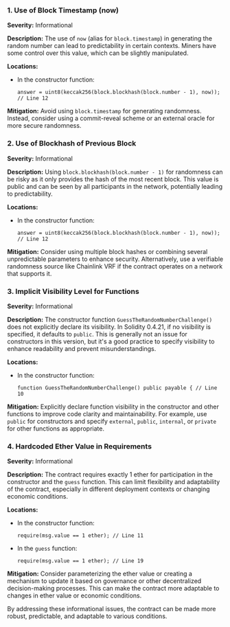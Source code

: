 ### 1. **Use of Block Timestamp (now)**

**Severity:**
Informational

**Description:**
The use of `now` (alias for `block.timestamp`) in generating the random number can lead to predictability in certain contexts. Miners have some control over this value, which can be slightly manipulated.

**Locations:**

- In the constructor function:
  ```solidity
  answer = uint8(keccak256(block.blockhash(block.number - 1), now)); // Line 12
  ```

**Mitigation:**
Avoid using `block.timestamp` for generating randomness. Instead, consider using a commit-reveal scheme or an external oracle for more secure randomness.

### 2. **Use of Blockhash of Previous Block**

**Severity:**
Informational

**Description:**
Using `block.blockhash(block.number - 1)` for randomness can be risky as it only provides the hash of the most recent block. This value is public and can be seen by all participants in the network, potentially leading to predictability.

**Locations:**

- In the constructor function:
  ```solidity
  answer = uint8(keccak256(block.blockhash(block.number - 1), now)); // Line 12
  ```

**Mitigation:**
Consider using multiple block hashes or combining several unpredictable parameters to enhance security. Alternatively, use a verifiable randomness source like Chainlink VRF if the contract operates on a network that supports it.

### 3. **Implicit Visibility Level for Functions**

**Severity:**
Informational

**Description:**
The constructor function `GuessTheRandomNumberChallenge()` does not explicitly declare its visibility. In Solidity 0.4.21, if no visibility is specified, it defaults to `public`. This is generally not an issue for constructors in this version, but it's a good practice to specify visibility to enhance readability and prevent misunderstandings.

**Locations:**

- In the constructor function:
  ```solidity
  function GuessTheRandomNumberChallenge() public payable { // Line 10
  ```

**Mitigation:**
Explicitly declare function visibility in the constructor and other functions to improve code clarity and maintainability. For example, use `public` for constructors and specify `external`, `public`, `internal`, or `private` for other functions as appropriate.

### 4. **Hardcoded Ether Value in Requirements**

**Severity:**
Informational

**Description:**
The contract requires exactly 1 ether for participation in the constructor and the `guess` function. This can limit flexibility and adaptability of the contract, especially in different deployment contexts or changing economic conditions.

**Locations:**

- In the constructor function:
  ```solidity
  require(msg.value == 1 ether); // Line 11
  ```
- In the `guess` function:
  ```solidity
  require(msg.value == 1 ether); // Line 19
  ```

**Mitigation:**
Consider parameterizing the ether value or creating a mechanism to update it based on governance or other decentralized decision-making processes. This can make the contract more adaptable to changes in ether value or economic conditions.

By addressing these informational issues, the contract can be made more robust, predictable, and adaptable to various conditions.